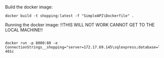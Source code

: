 Build the docker image:

```
docker build -t shopping:latest -f "SimpleAPI\Dockerfile" .
```

Running the docker image: !!THIS WILL NOT WORK CANNOT GET TO THE LOCAL MACHINE!!

```

docker run -p 8080:80 -e ConnectionStrings__shopping="server=172.17.69.145\sqlexpress;database=library;user=boss;password=Tokyo_Joe_138!!" 401c

```